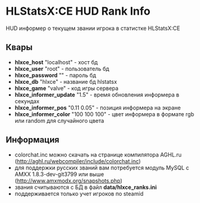 # HLStatsX:CE HUD Rank Info
HUD информер о текущем звании игрока в статистке HLStatsX:CE

## Квары
* **hlxce_host** "localhost" - хост бд
* **hlxce_user** "root" - пользователь бд
* **hlxce_password** "" - пароль бд
* **hlxce_db** "hlxce" - название бд hlstatsx
* **hlxce_game** "valve" - код игры сервера
* **hlxce_informer_update** "1.5" - время обновления информера в секундах
* **hlxce_informer_pos** "0.11 0.05" - позиция информера на экране
* **hlxce_informer_color** "100 100 100" - цвет информера в формате rgb или random для случайного цвета

## Информация
* colorchat.inc можно скачать на странице компилятора AGHL.ru (http://aghl.ru/webcompiler/include/colorchat.inc)
* для поддержки русских званий вам потребуется модуль MySQL с AMXX 1.8.3-dev-git3799 или выше (http://www.amxmodx.org/snapshots.php)
* звания считываются с БД в файл **data/hlxce_ranks.ini**
* поддерживается только учет игроков по steamid